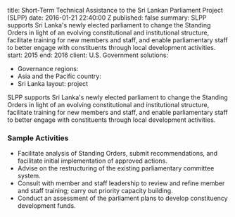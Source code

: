 
title: Short-Term Technical Assistance to the Sri Lankan Parliament Project (SLPP)
date: 2016-01-21 22:40:00 Z
published: false
summary: SLPP supports Sri Lanka's newly elected parliament to change the Standing
  Orders in light of an evolving constitutional and institutional structure, facilitate
  training for new members and staff, and enable parliamentary staff to better engage
  with constituents through local development activities.
start: 2015
end: 2016
client: U.S. Government
solutions:
- Governance
regions:
- Asia and the Pacific
country:
- Sri Lanka
layout: project


 SLPP supports Sri Lanka's newly elected parliament to change the Standing Orders in light of an evolving constitutional and institutional structure, facilitate training for new members and staff, and enable parliamentary staff to better engage with constituents through local development activities.

###  Sample Activities

* Facilitate analysis of Standing Orders, submit recommendations, and facilitate initial implementation of approved actions.
* Advise on the restructuring of the existing parliamentary committee system.
* Consult with member and staff leadership to review and refine member and staff training; carry out priority capacity building.
* Conduct an assessment of the parliament plans to develop constituency development funds.
